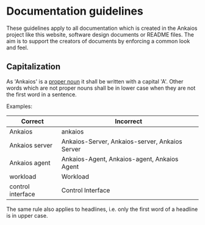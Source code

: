 # Documentation guidelines

These guidelines apply to all documentation which is created in the Ankaios
project like this website, software design documents or README files. The aim is
to support the creators of documents by enforcing a common look and feel.

## Capitalization

As 'Ankaios' is a [proper noun](https://en.wikipedia.org/wiki/Proper_noun) it shall be written with a capital 'A'. Other
words which are not proper nouns shall be in lower case when they are not the
first word in a sentence.


Examples:

Correct | Incorrect
------- | ---------
Ankaios | ankaios
Ankaios server | Ankaios-Server, Ankaios-server, Ankaios Server
Ankaios agent | Ankaios-Agent, Ankaios-agent, Ankaios Agent
workload | Workload
control interface | Control Interface

The same rule also applies to headlines, i.e. only the first word of a headline
is in upper case.






